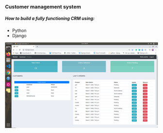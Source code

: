 ### Customer management system

##### How to build a fully functioning CRM using:

- Python
- Django
 
 
![alt text](hh.png "Description goes here")